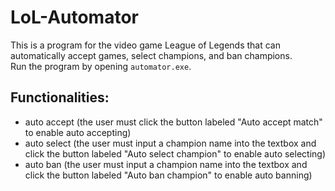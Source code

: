 # LoL-Automator
This is a program for the video game League of Legends that can automatically accept games, select champions, and ban champions. <br>
Run the program by opening ```automator.exe```.

## Functionalities:
* auto accept (the user must click the button labeled "Auto accept match" to enable auto accepting)
* auto select (the user must input a champion name into the textbox and click the button labeled "Auto select champion" to enable auto selecting)
* auto ban (the user must input a champion name into the textbox and click the button labeled "Auto ban champion" to enable auto banning)
